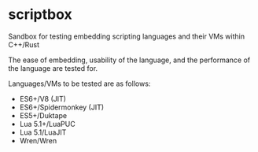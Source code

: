 # scriptbox

Sandbox for testing embedding scripting languages and their VMs within C++/Rust

The ease of embedding, usability of the language, and the performance of the
language are tested for.

Languages/VMs to be tested are as follows:
* ES6+/V8 (JIT)
* ES6+/Spidermonkey (JIT)
* ES5+/Duktape
* Lua 5.1+/LuaPUC
* Lua 5.1/LuaJIT
* Wren/Wren
